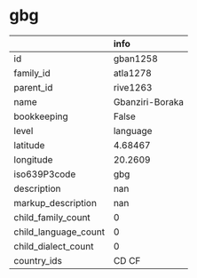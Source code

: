 # gbg
|                      | info            |
|:---------------------|:----------------|
| id                   | gban1258        |
| family_id            | atla1278        |
| parent_id            | rive1263        |
| name                 | Gbanziri-Boraka |
| bookkeeping          | False           |
| level                | language        |
| latitude             | 4.68467         |
| longitude            | 20.2609         |
| iso639P3code         | gbg             |
| description          | nan             |
| markup_description   | nan             |
| child_family_count   | 0               |
| child_language_count | 0               |
| child_dialect_count  | 0               |
| country_ids          | CD CF           |